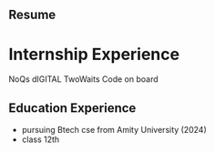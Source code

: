 ## Resume

# Internship Experience

NoQs dIGITAL
TwoWaits
Code on board

## Education Experience
- pursuing Btech cse from Amity University (2024)
- class 12th 
